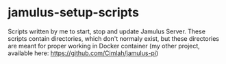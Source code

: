 # jamulus-setup-scripts
Scripts written by me to start, stop and update Jamulus Server.
These scripts contain directories, which don't normaly exist, but these directories are meant for proper working in Docker container (my other project, available here: https://github.com/Cimlah/jamulus-pi)